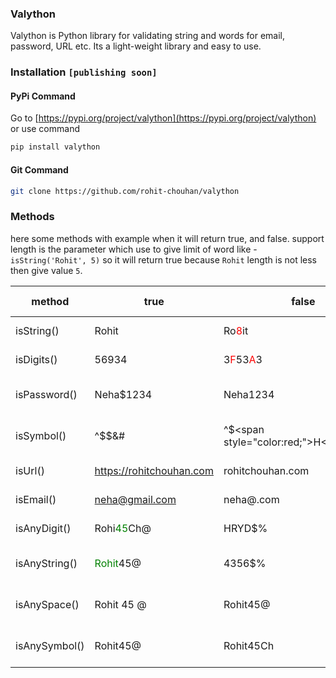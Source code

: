 ### Valython

Valython is Python library for validating string and words for email, password, URL etc. Its a light-weight library and easy to use.

### Installation `[publishing soon]`
#### PyPi Command
Go to [https://pypi.org/project/valython](https://pypi.org/project/valython) or use command
```sh
pip install valython
```

#### Git Command
```sh
git clone https://github.com/rohit-chouhan/valython
```

### Methods
here some methods with example when it will return true, and false.  support length is the parameter which use to give limit of word like - `isString('Rohit', 5)` so it will return true because `Rohit` length is not less then give value `5`.

|method|true|false|support length| description|
|-|-|-|-|-|
|isString()|Rohit| Ro<span style="color:red;">8</span>it| yes| Contain only string|
|isDigits()|56934| 3<span style="color:red;">F</span>53<span style="color:red;">A</span>3| yes|Contain only digits|
|isPassword()|Neha$1234|Neha1234| yes|Check strong password|
|isSymbol()|^$$&#|^$<span style="color:red;">H</span>#$%| yes|Contain only symbols|
|isUrl()|https://rohitchouhan.com|rohitchouhan.com| no| Validate URL|
|isEmail()|neha@gmail.com|neha@.com| no|Validate Email|
|isAnyDigit()| Rohi<span style="color:green;">45</span>Ch@| HRYD$% | no| If found digit in text|
|isAnyString()| <span style="color:green;">Rohit</span>45@| 4356$% | no|If found string in text
|isAnySpace()| Rohit 45 @| Rohit45@ | no| If found space in text|
|isAnySymbol()| Rohit45@| Rohit45Ch | no| If found symbol in text|